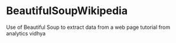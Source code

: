 # BeautifulSoupWikipedia
Use of Beautiful Soup to extract data from a web page tutorial from analytics vidhya 
